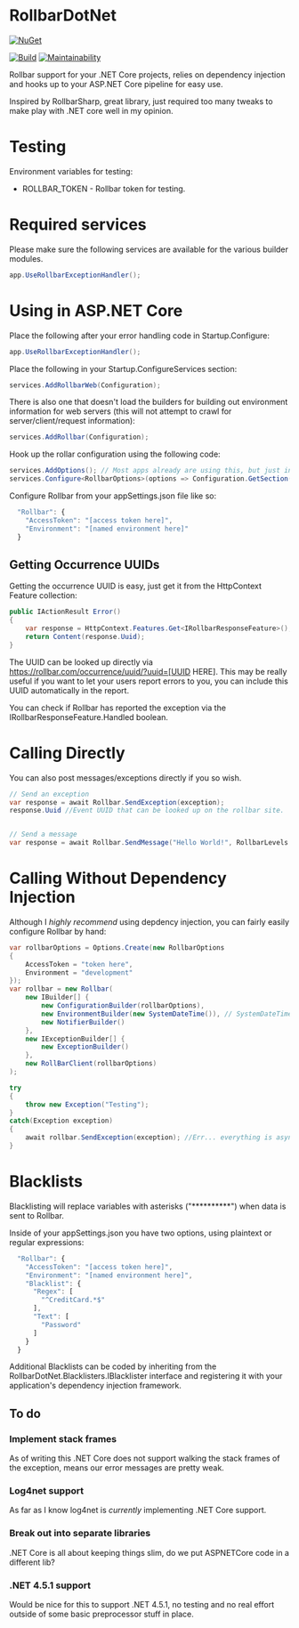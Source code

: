 ﻿# RollbarDotNet
[![NuGet](https://img.shields.io/nuget/v/RollbarDotNet.svg)]()

[![Build](https://img.shields.io/teamcity/https/teamcity.roushtech.net/s/RollbarDotNet_Build.svg)]()
[![Maintainability](https://api.codeclimate.com/v1/badges/0b51030e89b49ab252f3/maintainability)](https://codeclimate.com/github/RoushTech/RollbarDotNet/maintainability)

Rollbar support for your .NET Core projects, relies on dependency injection and hooks up to your ASP.NET Core pipeline for easy use.

Inspired by RollbarSharp, great library, just required too many tweaks to make play with .NET core well in my opinion.

# Testing

Environment variables for testing:

- ROLLBAR_TOKEN - Rollbar token for testing.

# Required services

Please make sure the following services are available for the various builder modules.

``` csharp
app.UseRollbarExceptionHandler();
```

# Using in ASP.NET Core

Place the following after your error handling code in Startup.Configure:

``` csharp
app.UseRollbarExceptionHandler();
```

Place the following in your Startup.ConfigureServices section:

``` csharp
services.AddRollbarWeb(Configuration);
```

There is also one that doesn't load the builders for building out environment information for web servers (this will not attempt to crawl for server/client/request information):

``` csharp
services.AddRollbar(Configuration);
```

Hook up the rollar configuration using the following code:

``` csharp
services.AddOptions(); // Most apps already are using this, but just in case.
services.Configure<RollbarOptions>(options => Configuration.GetSection("Rollbar").Bind(options));
```

Configure Rollbar from your appSettings.json file like so:

``` javascript
  "Rollbar": {
    "AccessToken": "[access token here]",
    "Environment": "[named environment here]"
  }
```

## Getting Occurrence UUIDs

Getting the occurrence UUID is easy, just get it from the HttpContext Feature collection:

``` csharp
public IActionResult Error()
{
    var response = HttpContext.Features.Get<IRollbarResponseFeature>();
    return Content(response.Uuid);
}
```

The UUID can be looked up directly via https://rollbar.com/occurrence/uuid/?uuid=[UUID HERE]. This may be really useful if you want to let your users report errors to you, you can include this UUID automatically in the report.

You can check if Rollbar has reported the exception via the IRollbarResponseFeature.Handled boolean.

# Calling Directly

You can also post messages/exceptions directly if you so wish.

``` csharp
// Send an exception
var response = await Rollbar.SendException(exception);
response.Uuid //Event UUID that can be looked up on the rollbar site.


// Send a message
var response = await Rollbar.SendMessage("Hello World!", RollbarLevels.Message);
```

# Calling Without Dependency Injection

Although I *highly recommend* using depdency injection, you can fairly easily configure Rollbar by hand:

``` csharp
var rollbarOptions = Options.Create(new RollbarOptions
{
    AccessToken = "token here",
    Environment = "development"
});
var rollbar = new Rollbar(
    new IBuilder[] {
        new ConfigurationBuilder(rollbarOptions),
        new EnvironmentBuilder(new SystemDateTime()), // SystemDateTime abstracts DateTime for mocking
        new NotifierBuilder()
    },
    new IExceptionBuilder[] {
        new ExceptionBuilder()
    },
    new RollBarClient(rollbarOptions)
);

try
{
    throw new Exception("Testing");
}
catch(Exception exception)
{
    await rollbar.SendException(exception); //Err... everything is async, keep that in mind.
}
```

# Blacklists

Blacklisting will replace variables with asterisks ("**********") when data is sent to Rollbar.

Inside of your appSettings.json you have two options, using plaintext or regular expressions:

``` javascript
  "Rollbar": {
    "AccessToken": "[access token here]",
    "Environment": "[named environment here]",
    "Blacklist": {
      "Regex": [
        "^CreditCard.*$"
      ],
      "Text": [
        "Password"
      ]
    }
  }
```

Additional Blacklists can be coded by inheriting from the RollbarDotNet.Blacklisters.IBlacklister interface and registering it with your application's dependency injection framework.


## To do

### Implement stack frames

As of writing this .NET Core does not support walking the stack frames of the exception, means our error messages are pretty weak.

### Log4net support

As far as I know log4net is _currently_ implementing .NET Core support.

### Break out into separate libraries

.NET Core is all about keeping things slim, do we put ASPNETCore code in a different lib?

### .NET 4.5.1 support

Would be nice for this to support .NET 4.5.1, no testing and no real effort outside of some basic preprocessor stuff in place.